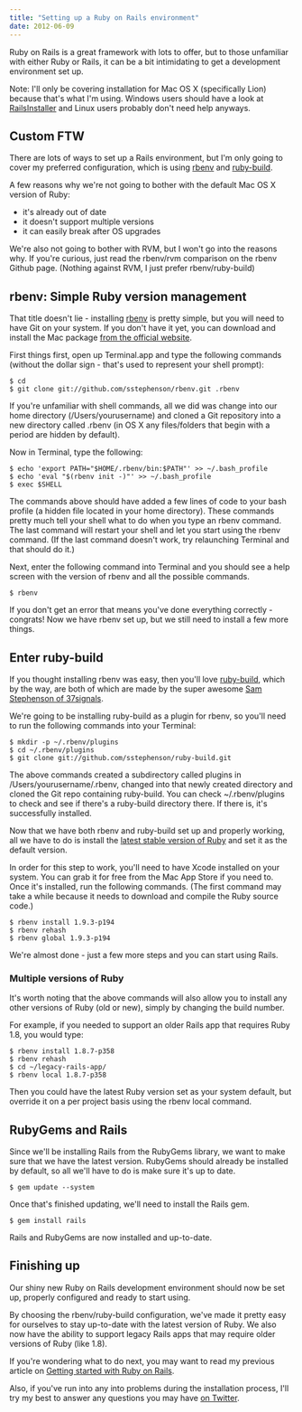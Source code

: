 ```yaml
---
title: "Setting up a Ruby on Rails environment"
date: 2012-06-09
---
```


Ruby on Rails is a great framework with lots to offer, but to those unfamiliar with either Ruby or Rails, it can be a bit intimidating to get a development environment set up.

Note: I'll only be covering installation for Mac OS X (specifically Lion) because that's what I'm using. Windows users should have a look at [RailsInstaller](http://railsinstaller.org/) and Linux users probably don't need help anyways.

## Custom FTW
There are lots of ways to set up a Rails environment, but I'm only going to cover my preferred configuration, which is using [rbenv](https://github.com/sstephenson/rbenv) and [ruby-build](https://github.com/sstephenson/ruby-build).

A few reasons why we're not going to bother with the default Mac OS X version of Ruby:

- it's already out of date
- it doesn't support multiple versions
- it can easily break after OS upgrades

We're also not going to bother with RVM, but I won't go into the reasons why. If you're curious, just read the rbenv/rvm comparison on the rbenv Github page. (Nothing against RVM, I just prefer rbenv/ruby-build)

## rbenv: Simple Ruby version management
That title doesn't lie - installing [rbenv](https://github.com/sstephenson/rbenv) is pretty simple, but you will need to have Git on your system. If you don't have it yet, you can download and install the Mac package [from the official website](http://git-scm.com/download/mac).

First things first, open up Terminal.app and type the following commands (without the dollar sign - that's used to represent your shell prompt):

	$ cd
	$ git clone git://github.com/sstephenson/rbenv.git .rbenv

If you're unfamiliar with shell commands, all we did was change into our home directory (/Users/yourusername) and cloned a Git repository into a new directory called .rbenv (in OS X any files/folders that begin with a period are hidden by default).

Now in Terminal, type the following:

	$ echo 'export PATH="$HOME/.rbenv/bin:$PATH"' >> ~/.bash_profile
	$ echo 'eval "$(rbenv init -)"' >> ~/.bash_profile
	$ exec $SHELL

The commands above should have added a few lines of code to your bash profile (a hidden file located in your home directory). These commands pretty much tell your shell what to do when you type an rbenv command. The last command will restart your shell and let you start using the rbenv command. (If the last command doesn't work, try relaunching Terminal and that should do it.)

Next, enter the following command into Terminal and you should see a help screen with the version of rbenv and all the possible commands.

	$ rbenv

If you don't get an error that means you've done everything correctly - congrats! Now we have rbenv set up, but we still need to install a few more things.

## Enter ruby-build
If you thought installing rbenv was easy, then you'll love [ruby-build](https://github.com/sstephenson/ruby-build), which by the way, are both of which are made by the super awesome [Sam Stephenson of 37signals](http://sstephenson.us/).

We're going to be installing ruby-build as a plugin for rbenv, so you'll need to run the following commands into your Terminal:

	$ mkdir -p ~/.rbenv/plugins
	$ cd ~/.rbenv/plugins
	$ git clone git://github.com/sstephenson/ruby-build.git

The above commands created a subdirectory called plugins in /Users/yourusername/.rbenv, changed into that newly created directory and cloned the Git repo containing ruby-build. You can check ~/.rbenv/plugins to check and see if there's a ruby-build directory there. If there is, it's successfully installed.

Now that we have both rbenv and ruby-build set up and properly working, all we have to do is install the [latest stable version of Ruby](http://www.ruby-lang.org/en/downloads/) and set it as the default version.

In order for this step to work, you'll need to have Xcode installed on your system. You can grab it for free from the Mac App Store if you need to. Once it's installed, run the following commands. (The first command may take a while because it needs to download and compile the Ruby source code.)

	$ rbenv install 1.9.3-p194
	$ rbenv rehash
	$ rbenv global 1.9.3-p194

We're almost done - just a few more steps and you can start using Rails.

### Multiple versions of Ruby
It's worth noting that the above commands will also allow you to install any other versions of Ruby (old or new), simply by changing the build number.

For example, if you needed to support an older Rails app that requires Ruby 1.8, you would type:

	$ rbenv install 1.8.7-p358
	$ rbenv rehash
	$ cd ~/legacy-rails-app/
	$ rbenv local 1.8.7-p358

Then you could have the latest Ruby version set as your system default, but override it on a per project basis using the rbenv local command.

## RubyGems and Rails
Since we'll be installing Rails from the RubyGems library, we want to make sure that we have the latest version. RubyGems should already be installed by default, so all we'll have to do is make sure it's up to date.

	$ gem update --system

Once that's finished updating, we'll need to install the Rails gem.

	$ gem install rails

Rails and RubyGems are now installed and up-to-date.

## Finishing up
Our shiny new Ruby on Rails development environment should now be set up, properly configured and ready to start using.

By choosing the rbenv/ruby-build configuration, we've made it pretty easy for ourselves to stay up-to-date with the latest version of Ruby. We also now have the ability to support legacy Rails apps that may require older versions of Ruby (like 1.8).

If you're wondering what to do next, you may want to read my previous article on [Getting started with Ruby on Rails](http://www.matthalliday.ca/entry/getting-started-with-ruby-on-rails).

Also, if you've run into any into problems during the installation process, I'll try my best to answer any questions you may have [on Twitter](http://twitter.com/matthalliday).
